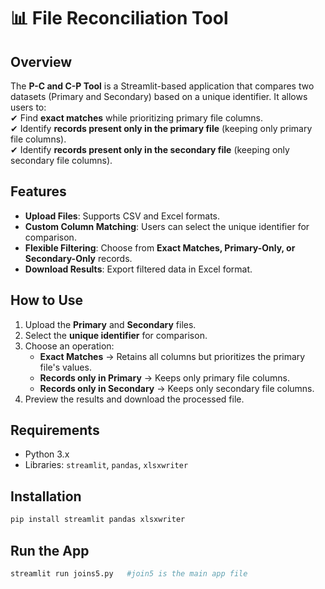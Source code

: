 # 📊 File Reconciliation Tool

## Overview  
The **P-C and C-P Tool** is a Streamlit-based application that compares two datasets (Primary and Secondary) based on a unique identifier. It allows users to:  
✔ Find **exact matches** while prioritizing primary file columns.  
✔ Identify **records present only in the primary file** (keeping only primary file columns).  
✔ Identify **records present only in the secondary file** (keeping only secondary file columns).  

## Features  
- **Upload Files**: Supports CSV and Excel formats.  
- **Custom Column Matching**: Users can select the unique identifier for comparison.  
- **Flexible Filtering**: Choose from **Exact Matches, Primary-Only, or Secondary-Only** records.  
- **Download Results**: Export filtered data in Excel format.  

## How to Use  
1. Upload the **Primary** and **Secondary** files.  
2. Select the **unique identifier** for comparison.  
3. Choose an operation:  
   - **Exact Matches** → Retains all columns but prioritizes the primary file's values.  
   - **Records only in Primary** → Keeps only primary file columns.  
   - **Records only in Secondary** → Keeps only secondary file columns.  
4. Preview the results and download the processed file.  

## Requirements  
- Python 3.x  
- Libraries: `streamlit`, `pandas`, `xlsxwriter`  

## Installation  
```bash
pip install streamlit pandas xlsxwriter
```

## Run the App  
```bash
streamlit run joins5.py   #join5 is the main app file
```

